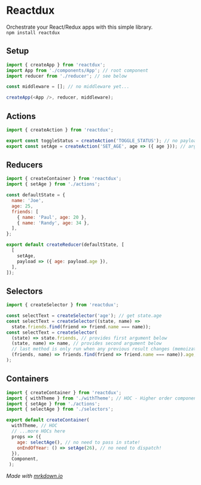 # Reactdux
Orchestrate your React/Redux apps with this simple library.    
```npm install reactdux```


## Setup
```js
import { createApp } from 'reactdux';
import App from './components/App'; // root component
import reducer from './reducer'; // see below

const middleware = []; // no middleware yet...

createApp(<App />, reducer, middleware);
```

## Actions
```js
import { createAction } from 'reactdux';

export const toggleStatus = createAction('TOGGLE_STATUS'); // no payload
export const setAge = createAction('SET_AGE', age => ({ age })); // arguments translated to pretty payload
```

## Reducers
```js
import { createContainer } from 'reactdux';
import { setAge } from './actions';

const defaultState = {
  name: 'Joe',
  age: 25,
  friends: [
    { name: 'Paul', age: 20 },
    { name: 'Randy', age: 34 },
  ],
};

export default createReducer(defaultState, [
  [
    setAge,
    payload => ({ age: payload.age }),
  ],
]);
```

## Selectors
```js
import { createSelector } from 'reactdux';

const selectText = createSelector('age'); // get state.age
const selectText = createSelector((state, name) =>
  state.friends.find(friend => friend.name === name));
const selectText = createSelector(
  (state) => state.friends, // provides first argument below
  (state, name) => name, // provides second argument below
  // last method is only run when any previous result changes (memoization!)
  (friends, name) => friends.find(friend => friend.name === name)).age,
);
```

## Containers
```js
import { createContainer } from 'reactdux';
import { withTheme } from './withTheme'; // HOC - Higher order component
import { setAge } from './actions';
import { selectAge } from './selectors';

export default createContainer(
  withTheme, // HOC
  // ...more HOCs here
  props => ({
    age: selectAge(), // no need to pass in state!
    onEndOfYear: () => setAge(26), // no need to dispatch!
  }),
  Component,
 );
```


*Made with [mrkdown.io](http://mrkdown.io)*
